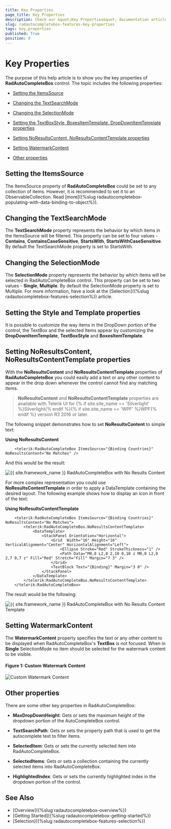 ```yaml
---
title: Key Properties
page_title: Key Properties
description: Check our &quot;Key Properties&quot; documentation article for the RadAutoCompleteBox {{ site.framework_name }} control.
slug: radautocompletebox-features-key-properties
tags: key,properties
published: True
position: 0
---
```


# Key Properties

The purpose of this help article is to show you the key properties of __RadAutoCompleteBox__ control. The topic includes the following properties:

* [Setting the ItemsSource](#setting-the-itemssource)

* [Changing the TextSearchMode](#changing-the-textsearchmode)

* [Changing the SelectionMode](#changing-the-selectionmode)

* [Setting the TextBoxStyle, BoxesItemTemplate, DropDownItemTemplate properties](#setting-the-style-and-template-properties)

* [Setting NoResultsContent, NoResultsContentTemplate properties](#setting-noresultscontent-noresultscontenttemplate-properties)

* [Setting WatermarkContent](#setting-watermarkcontent)

* [Other properties](#other-properties)

## Setting the ItemsSource

The ItemsSource property of __RadAutoCompleteBox__ could be set to any collection of items. However, it is recommended to set it to an ObservableCollection. Read [more]({%slug radautocompletebox-populating-with-data-binding-to-object%}).

## Changing the TextSearchMode

The __TextSearchMode__ property represents the behavior by which items in the ItemsSource will be filtered. This property can be set to four values - __Contains__, __ContainsCaseSensitive__, __StartsWith__, __StartsWithCaseSensitive__. By default the TextSearchMode property is set to StartsWith.

## Changing the SelectionMode

The __SelectionMode__ property represents the behavior by which items will be selected in RadAutoCompleteBox control. This property can be set to two values - __Single__, __Multiple__. By default the SelectionMode property is set to Multiple. For more information, have a look at the [Selection]({%slug radautocompletebox-features-selection%}) article.

## Setting the Style and Template properties

It is possible to customize the way items in the DropDown portion of the control, the TextBox and the selected Items appear by customizing the __DropDownItemTemplate__, __TextBoxStyle__ and __BoxesItemTemplate__.

## Setting NoResultsContent, NoResultsContentTemplate properties

With the __NoResultsContent__ and __NoResultsContentTemplate__ properties of __RadAutoCompleteBox__ you could easily add a text or any other content to appear in the drop down whenever the control cannot find any matching items.

>__NoResultsContent__ and __NoResultsContentTemplate__ properties are available with Telerik UI for {% if site.site_name == 'Silverlight' %}Silverlight{% endif %}{% if site.site_name == 'WPF' %}WPF{% endif %} version R3 2016 or later.

The following snippet demonstrates how to set __NoResultsContent__ to simple text:

__Using NoResultsContent__

```XAML
	<telerik:RadAutoCompleteBox ItemsSource="{Binding Countries}" NoResultsContent="No Matches" /> 
```

And this would be the result:

![{{ site.framework_name }} RadAutoCompleteBox with No Results Content](images/radautocompletebox-features-key-properties-1.png)

For more complex representation you could use __NoResultsContentTemplate__ in order to apply a DataTemplate containing the desired layout. The following example shows how to display an icon in front of the text:

__Using NoResultsContentTemplate__

```XAML
	<telerik:RadAutoCompleteBox ItemsSource="{Binding Countries}" NoResultsContent="No Matches">
		<telerik:RadAutoCompleteBox.NoResultsContentTemplate>
			<DataTemplate>
				<StackPanel Orientation="Horizontal">
					<Grid  Width="16" Height="16" VerticalAlignment="Center" HorizontalAlignment="Left">
						<Ellipse Stroke="Red" StrokeThickness="1" />
						<Path Data="M0,8 L2,8 2,10 0,10 z M0,0 L2,0 2,7 0,7 z" Fill="Red" Stretch="Fill" Margin="7 3" />
					</Grid>
					<TextBlock Text="{Binding}" Margin="3 0" />
				</StackPanel>
			</DataTemplate>
		</telerik:RadAutoCompleteBox.NoResultsContentTemplate>
	</telerik:RadAutoCompleteBox> 
```

The result would be the following:

![{{ site.framework_name }} RadAutoCompleteBox with No Results Content Template](images/radautocompletebox-features-key-properties-2.png)

## Setting WatermarkContent

The **WatermarkContent** property specifies the text or any other content to be displayed when RadAutoCompleteBox's **TextBox** is not focused. When in **Single** SelectionMode no item should be selected for the watermark content to be visible.

#### __Figure 1: Custom Watermark Content__

![Custom Watermark Content](images/radautocompletebox-features-watermarkcontent.png)

## Other properties

There are some other key properties in RadAutoCompleteBox:

* __MaxDropDownHeight__: Gets or sets the maximum height of the dropdown portion of the AutoCompleteBox control.

* __TextSearchPath__: Gets or sets the property path that is used to get the autocomplete text to filter items.

* __SelectedItem__: Gets or sets the currently selected item into RadAutoCompleteBox.

* __SelectedItems__: Gets or sets a collection containing the currently selected items into RadAutoCompleteBox.

* __HighlightedIndex__: Gets or sets the currently highlighted index in the dropdown portion of the control.

## See Also

 * [Overview]({%slug radautocompletebox-overview%})
 * [Getting Started]({%slug radautocompletebox-getting-started%})
 * [Selection]({%slug radautocompletebox-features-selection%})